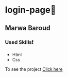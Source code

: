# login-page:blue_heart:
## Marwa Baroud
### Used Skills:exclamation:
* Html
* Css

To see the project [Click here](https://marwabaroud.github.io/login/)

